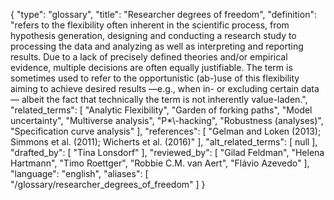{
    "type": "glossary",
    "title": "Researcher degrees of freedom",
    "definition": "refers to the flexibility often inherent in the scientific process, from hypothesis generation, designing and conducting a research study to processing the data and analyzing as well as interpreting and reporting results. Due to a lack of precisely defined theories and/or empirical evidence, multiple decisions are often equally justifiable. The term is sometimes used to refer to the opportunistic (ab-)use of this flexibility aiming to achieve desired results —e.g., when in- or excluding certain data— albeit the fact that technically the term is not inherently value-laden.",
    "related_terms": [
        "Analytic Flexibility",
        "Garden of forking paths",
        "Model uncertainty",
        "Multiverse analysis",
        "P*\\-hacking",
        "Robustness (analyses)",
        "Specification curve analysis"
    ],
    "references": [
        "Gelman and Loken (2013); Simmons et al. (2011); Wicherts et al. (2016)"
    ],
    "alt_related_terms": [
        null
    ],
    "drafted_by": [
        "Tina Lonsdorf"
    ],
    "reviewed_by": [
        "Gilad Feldman",
        "Helena Hartmann",
        "Timo Roettger",
        "Robbie C.M. van Aert",
        "Flávio Azevedo"
    ],
    "language": "english",
    "aliases": [
        "/glossary/researcher_degrees_of_freedom"
    ]
}